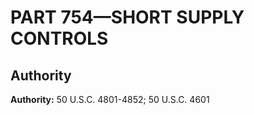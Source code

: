 # PART 754—SHORT SUPPLY CONTROLS


## Authority

**Authority:** 50 U.S.C. 4801-4852; 50 U.S.C. 4601 

